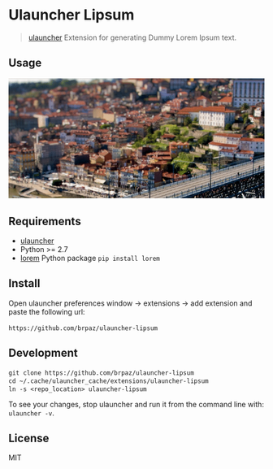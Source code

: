 # Ulauncher Lipsum

> [ulauncher](https://ulauncher.io/) Extension for generating Dummy Lorem Ipsum text.

## Usage

![demo](demo.gif)

## Requirements

* [ulauncher](https://ulauncher.io/)
* Python >= 2.7
* [lorem](https://github.com/sfischer13/python-lorem) Python package ```pip install lorem```

## Install

Open ulauncher preferences window -> extensions -> add extension and paste the following url:

```https://github.com/brpaz/ulauncher-lipsum```
 
## Development

```
git clone https://github.com/brpaz/ulauncher-lipsum
cd ~/.cache/ulauncher_cache/extensions/ulauncher-lipsum
ln -s <repo_location> ulauncher-lipsum
```

To see your changes, stop ulauncher and run it from the command line with: ```ulauncher -v```.

## License 

MIT
